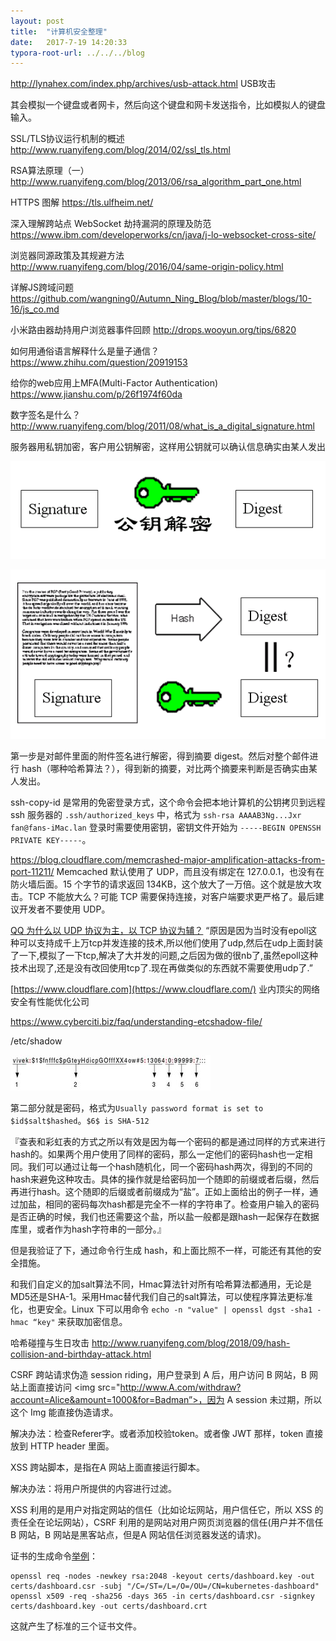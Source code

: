 ```yaml
---
layout: post
title:  "计算机安全整理"
date:   2017-7-19 14:20:33
typora-root-url: ../../../blog
---
```


<http://lynahex.com/index.php/archives/usb-attack.html> USB攻击 

其会模拟一个键盘或者网卡，然后向这个键盘和网卡发送指令，比如模拟人的键盘输入。 

SSL/TLS协议运行机制的概述 <http://www.ruanyifeng.com/blog/2014/02/ssl_tls.html> 

RSA算法原理（一） <http://www.ruanyifeng.com/blog/2013/06/rsa_algorithm_part_one.html> 

HTTPS 图解 <https://tls.ulfheim.net/> 

深入理解跨站点 WebSocket 劫持漏洞的原理及防范 <https://www.ibm.com/developerworks/cn/java/j-lo-websocket-cross-site/> 

浏览器同源政策及其规避方法 <http://www.ruanyifeng.com/blog/2016/04/same-origin-policy.html> 

详解JS跨域问题 <https://github.com/wangning0/Autumn_Ning_Blog/blob/master/blogs/10-16/js_co.md> 

小米路由器劫持用户浏览器事件回顾 <http://drops.wooyun.org/tips/6820> 

如何用通俗语言解释什么是量子通信？<https://www.zhihu.com/question/20919153> 

给你的web应用上MFA(Multi-Factor Authentication) <https://www.jianshu.com/p/26f1974f60da>

数字签名是什么？ <http://www.ruanyifeng.com/blog/2011/08/what_is_a_digital_signature.html> 

服务器用私钥加密，客户用公钥解密，这样用公钥就可以确认信息确实由某人发出 

![encode](/images/2017/encode.png)

![decode](/images/2017/decode.png)

第一步是对邮件里面的附件签名进行解密，得到摘要 digest。然后对整个邮件进行 hash（哪种哈希算法？），得到新的摘要，对比两个摘要来判断是否确实由某人发出。 

ssh-copy-id 是常用的免密登录方式，这个命令会把本地计算机的公钥拷贝到远程 ssh 服务器的 `.ssh/authorized_keys` 中，格式为 `ssh-rsa AAAAB3Ng...Jxr fan@fans-iMac.lan` 登录时需要使用密钥，密钥文件开始为 `-----BEGIN OPENSSH PRIVATE KEY-----`。

<https://blog.cloudflare.com/memcrashed-major-amplification-attacks-from-port-11211/> Memcached 默认使用了 UDP，而且没有绑定在 127.0.0.1，也没有在防火墙后面。15 个字节的请求返回 134KB，这个放大了一万倍。这个就是放大攻击。TCP 不能放大么？可能 TCP 需要保持连接，对客户端要求更严格了。最后建议开发者不要使用 UDP。 

[QQ 为什么以 UDP 协议为主，以 TCP 协议为辅？](https://www.zhihu.com/question/20292749) “原因是因为当时没有epoll这种可以支持成千上万tcp并发连接的技术,所以他们使用了udp,然后在udp上面封装了一下,模拟了一下tcp,解决了大并发的问题,之后因为做的很nb了,虽然epoll这种技术出现了,还是没有改回使用tcp了.现在再做类似的东西就不需要使用udp了.” 

[https://www.cloudflare.com](https://www.cloudflare.com/) 业内顶尖的网络安全有性能优化公司 

<https://www.cyberciti.biz/faq/understanding-etcshadow-file/>

/etc/shadow

![etc shadow](/images/2017/etc-shadow.png)

第二部分就是密码，格式为`Usually password format is set to $id$salt$hashed`。`$6$ is SHA-512` 

『查表和彩虹表的方式之所以有效是因为每一个密码的都是通过同样的方式来进行hash的。如果两个用户使用了同样的密码，那么一定他们的密码hash也一定相同。我们可以通过让每一个hash随机化，同一个密码hash两次，得到的不同的hash来避免这种攻击。具体的操作就是给密码加一个随即的前缀或者后缀，然后再进行hash。这个随即的后缀或者前缀成为“盐”。正如上面给出的例子一样，通过加盐，相同的密码每次hash都是完全不一样的字符串了。检查用户输入的密码是否正确的时候，我们也还需要这个盐，所以盐一般都是跟hash一起保存在数据库里，或者作为hash字符串的一部分。』 

但是我验证了下，通过命令行生成 hash，和上面比照不一样，可能还有其他的安全措施。 

和我们自定义的加salt算法不同，Hmac算法针对所有哈希算法都通用，无论是MD5还是SHA-1。采用Hmac替代我们自己的salt算法，可以使程序算法更标准化，也更安全。Linux 下可以用命令 `echo -n "value" | openssl dgst -sha1 -hmac “key"` 来获取加密信息。 

哈希碰撞与生日攻击 <http://www.ruanyifeng.com/blog/2018/09/hash-collision-and-birthday-attack.html> 

CSRF 跨站请求伪造 session riding，用户登录到 A 后，用户访问 B 网站，B 网站上面直接访问 <img src="http://www.A.com/withdraw?account=Alice&amount=1000&for=Badman”>，因为 A session 未过期，所以这个 Img 能直接伪造请求。 

解决办法：检查Referer字。或者添加校验token。或者像 JWT 那样，token 直接放到 HTTP header 里面。 

XSS 跨站脚本，是指在A 网站上面直接运行脚本。 

解决办法：将用户所提供的内容进行过滤。 

XSS 利用的是用户对指定网站的信任（比如论坛网站，用户信任它，所以 XSS 的责任全在论坛网站），CSRF 利用的是网站对用户网页浏览器的信任(用户并不信任 B 网站，B 网站是黑客站点，但是A 网站信任浏览器发送的请求)。 

证书的生成命令[举例](https://github.com/kubernetes/dashboard/issues/2954#issuecomment-385354244)：
```
openssl req -nodes -newkey rsa:2048 -keyout certs/dashboard.key -out certs/dashboard.csr -subj "/C=/ST=/L=/O=/OU=/CN=kubernetes-dashboard"
openssl x509 -req -sha256 -days 365 -in certs/dashboard.csr -signkey certs/dashboard.key -out certs/dashboard.crt
```
这就产生了标准的三个证书文件。